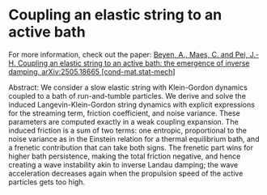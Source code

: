 # **Coupling an elastic string to an active bath**

For more information, check out the paper: [Beyen, A., Maes, C. and Pei, J.-H. Coupling an elastic string to an active bath: the emergence of inverse damping. arXiv:2505.18665 [cond-mat.stat-mech]](https://arxiv.org/abs/2505.18665)

Abstract: We consider a slow elastic string with Klein-Gordon dynamics coupled to a bath of run-and-tumble particles. We derive and solve the induced Langevin-Klein-Gordon string dynamics with explicit expressions for the streaming term, friction coefficient, and noise variance. These parameters are
computed exactly in a weak coupling expansion. The induced friction is a sum of two terms: one entropic, proportional to the noise variance as in the Einstein relation for a thermal equilibrium
bath, and a frenetic contribution that can take both signs. The frenetic part wins for higher bath persistence, making the total friction negative, and hence creating a wave instability akin to inverse
Landau damping; the wave acceleration decreases again when the propulsion speed of the active particles gets too high.
